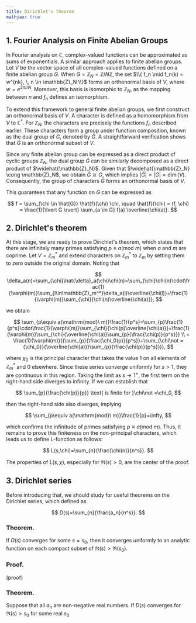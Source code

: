 ```yaml
---
title: Dirichlet's theorem
mathjax: true
---
```


## 1. Fourier Analysis on Finite Abelian Groups

In Fourier analysis on $\mathbb{C}$, complex-valued functions can be approximated as sums of exponentials. A similar approach applies to finite abelian groups. Let $V$ be the vector space of all complex-valued functions defined on a finite abelian group $G$. When $G = \mathbb{Z}_N = \mathbb{Z}/N\mathbb{Z}$, the set $\\{ f_n \mid f_n(k) = w^{nk}, \, n \in \mathbb{Z}_N \\}$ forms an orthonormal basis of $V$, where $w = e^{2\pi i / N}$. Moreover, this basis is isomorphic to $\mathbb{Z}_N$, as the mapping between $n$ and $f_n$ defines an isomorphism.

To extend this framework to general finite abelian groups, we first construct an orthonormal basis of $V$. A character is defined as a homomorphism from $V$ to $\mathbb{C}^*$. For $\mathbb{Z}_N$, the characters are precisely the functions $f_n$ described earlier. These characters form a group under function composition, known as the dual group of $G$, denoted by $\hat{G}$. A straightforward verification shows that $\hat{G}$ is an orthonormal subset of $V$.  

Since any finite abelian group can be expressed as a direct product of cyclic groups $\mathbb{Z}_N$, the dual group $\hat{G}$ can be similarly decomposed as a direct product of $\widehat{\mathbb{Z}_N}$. Given that $\widehat{\mathbb{Z}_N} \cong \mathbb{Z}_N$, we obtain $\hat{G} \cong G$, which implies $\lvert \hat{G} \rvert = \lvert G \rvert = \dim(V)$. Consequently, the group of characters $\hat{G}$ forms an orthonormal basis of $V$.  

This guarantees that any function on $G$ can be expressed as  

$$
f = \sum_{\chi \in \hat{G}} \hat{f}(\chi) \chi, \quad \hat{f}(\chi) = (f, \chi) = \frac{1}{\lvert G \rvert} \sum_{a \in G} f(a) \overline{\chi(a)}.
$$  

## 2. Dirichlet's theorem

At this stage, we are ready to prove Dirichlet's theorem, which states that there are infinitely many primes satisfying $p\equiv a(\mathrm{mod}\ m)$ when $a$ and $m$ are coprime. Let $V = \mathbb{Z}_m^*$ and extend characters on $\mathbb{Z}_m^*$ to $\mathbb{Z}_m$ by setting them to zero outside the original domain. Noting that

$$
\delta_a(n)=\sum_{\chi}\hat{\delta}_a(\chi)\chi(n)=\sum_{\chi}\chi(n)\cdot\frac{1}{\varphi(m)}\sum_{l\in\mathbb{Z}_m^*}\delta_a(l)\overline{\chi(l)}=\frac{1}{\varphi(m)}\sum_{\chi}{\chi(n)\overline{\chi(a)}},
$$

we obtain

$$
\sum_{p\equiv a(\mathrm{mod}\ m)}\frac{1}{p^s}=\sum_{p}\frac{1}{p^s}\cdot\frac{1}{\varphi(m)}\sum_{\chi}{\chi(p)\overline{\chi(a)}}=\frac{1}{\varphi(m)}\sum_{\chi}{\overline{\chi(a)}\sum_{p}{\frac{\chi(p)}{p^s}}} \\
= \frac{1}{\varphi(m)}{(\sum_{p}{\frac{\chi_0(p)}{p^s}}+\sum_{\chi\not ={\chi_0}}{\overline{\chi(a)}}\sum_{p}{\frac{\chi(p)}{p^s}})},
$$

where $\chi_0$ is the principal character that takes the value 1 on all elements of $\mathbb{Z}_m^*$ and 0 elsewhere. Since these series converge uniformly for $s>1$, they are continuous in this region. Taking the limit as $s\rightarrow1^+$, the first term on the right-hand side diverges to infinity. If we can establish that

$$
\sum_{p}{\frac{\chi(p)}{p}} \text{ is finite for }\chi\not =\chi_0,
$$

then the right-hand side also diverges, implying

$$
\sum_{p\equiv a(\mathrm{mod}\ m)}\frac{1}{p}=\infty,
$$

which confirms the infinitude of primes satisfying $p\equiv a(\mathrm{mod}\ m)$. Thus, it remains to prove this finiteness on the non-principal characters, which leads us to define L-function as follows:

$$
L(s,\chi)=\sum_{n}{\frac{\chi(n)}{n^s}}.
$$

The properties of $L(s,\chi)$, especially for $\Re(s)>0$, are the center of the proof. 

## 3. Dirichlet series

Before introducing that, we should study for useful theorems on the Dirichlet series, which defined as

$$
D(s)=\sum_{n}{\frac{a_n}{n^s}}.
$$

### Theorem. 
If $D(s)$ converges for some $s=s_0$, then it converges uniformly to an analytic function on each compact subset of $\Re(s)>\Re(s_0)$.

### Proof.
(proof)

### Theorem.
Suppose that all $a_n$ are non-negative real numbers. If $D(s)$ converges for $\Re(s)>s_0$ for some real $s_0$

